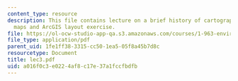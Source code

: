 ```yaml
---
content_type: resource
description: This file contains lecture on a brief history of cartography, sample
  maps and ArcGIS layout exercise.
file: https://ol-ocw-studio-app-qa.s3.amazonaws.com/courses/1-963-environmental-engineering-applications-of-geographic-information-systems-fall-2004/a016f0c3e0224af8c17e37a1fccfbdfb_lec3.pdf
file_type: application/pdf
parent_uid: 1fe1ff38-3315-cc50-1ea5-05f8a45b7d8c
resourcetype: Document
title: lec3.pdf
uid: a016f0c3-e022-4af8-c17e-37a1fccfbdfb
---
```

